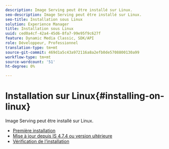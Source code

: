 ```yaml
---
description: Image Serving peut être installé sur Linux.
seo-description: Image Serving peut être installé sur Linux.
seo-title: Installation sous Linux
solution: Experience Manager
title: Installation sous Linux
uuid: ced0a4cf-42a4-45d6-8fa7-99e95f9c627f
feature: Dynamic Media Classic, SDK/API
role: Développeur, Professionnel
translation-type: tm+mt
source-git-commit: 469d1a5c43a972116a8a2efb0de5708800130a99
workflow-type: tm+mt
source-wordcount: '51'
ht-degree: 0%

---
```



# Installation sur Linux{#installing-on-linux}

Image Serving peut être installé sur Linux.

* [Première installation](t-first-install-lin.md)
* [Mise à jour depuis IS 4.7.4 ou version ultérieure](t-update-lin.md)
* [Vérification de l’installation](t-verify-install-lin.md)
